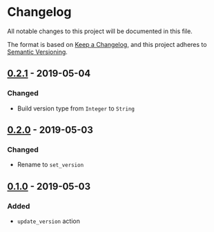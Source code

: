 # Changelog
All notable changes to this project will be documented in this file.

The format is based on [Keep a Changelog](https://keepachangelog.com/en/1.0.0/),
and this project adheres to [Semantic Versioning](https://semver.org/spec/v2.0.0.html).

## [0.2.1] - 2019-05-04
### Changed
- Build version type from `Integer` to `String`

## [0.2.0] - 2019-05-03
### Changed
- Rename to `set_version`

## [0.1.0] - 2019-05-03
### Added
- `update_version` action

[0.2.1]: https://github.com/jasonnam/fastlane-plugin-version/compare/0.2.0...0.2.1
[0.2.0]: https://github.com/jasonnam/fastlane-plugin-version/compare/0.1.0...0.2.0
[0.1.0]: https://github.com/jasonnam/fastlane-plugin-version/releases/tag/0.1.0
